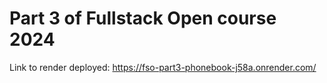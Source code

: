 # Part 3 of Fullstack Open course 2024

Link to render deployed: https://fso-part3-phonebook-j58a.onrender.com/

